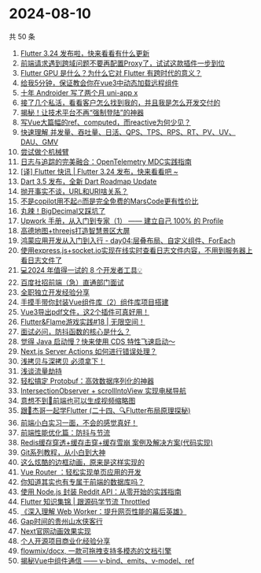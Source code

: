 # 2024-08-10

共 50 条

<!-- BEGIN JUEJIN -->
<!-- 最后更新时间 2024-08-10 01:01:07 +0800 -->
1. [Flutter 3.24 发布啦，快来看看有什么更新](https://juejin.cn/post/7399952146236571685)
1. [ 前端请求遇到跨域问题不要再配置Proxy了，试试这款插件一步到位 ](https://juejin.cn/post/7399494831668363276)
1. [Flutter GPU 是什么？为什么它对 Flutter 有跨时代的意义？](https://juejin.cn/post/7399985723673821193)
1. [给我5分钟，保证教会你在vue3中动态加载远程组件](https://juejin.cn/post/7399986979729424418)
1. [十年 Androider 写了两个月 uni-app x](https://juejin.cn/post/7399984522094477339)
1. [接了几个私活，看看客户怎么找到我的，并且我是怎么开发交付的](https://juejin.cn/post/7400633346380087346)
1. [揭秘！让技术平台不再“强制登陆”的神器](https://juejin.cn/post/7399983901807329315)
1. [写Vue大篇幅的ref、computed，而reactive为何少见？](https://juejin.cn/post/7400264313125584896)
1. [快速理解 并发量、吞吐量、日活、QPS、TPS、RPS、RT、PV、UV、DAU、GMV](https://juejin.cn/post/7400281441803403275)
1. [尝试做个机械臂](https://juejin.cn/post/7399530649999867938)
1. [日志与追踪的完美融合：OpenTelemetry MDC实践指南](https://juejin.cn/post/7399674749730619418)
1. [[译] Flutter  快讯 | Flutter 3.24 发布，快来看看吧 ~](https://juejin.cn/post/7399985797539954698)
1. [Dart 3.5 发布，全新 Dart Roadmap Update](https://juejin.cn/post/7399984522094116891)
1. [抛开事实不谈，URL和URI啥关系？](https://juejin.cn/post/7400255677803446284)
1. [不是copilot用不起🔥而是完全免费的MarsCode更有性价比](https://juejin.cn/post/7399985723674034185)
1. [丸辣！BigDecimal又踩坑了](https://juejin.cn/post/7400096469723643956)
1. [Upwork 手册，从入门到专家（1） —— 建立自己 100% 的 Profile](https://juejin.cn/post/7400752648121876507)
1. [高德地图+threejs打造智慧景区大屏](https://juejin.cn/post/7400554276148953125)
1. [鸿蒙应用开发从入门到入行 - day04:层叠布局、自定义组件、ForEach](https://juejin.cn/post/7399986436349493288)
1. [使用express.js+socket.io实现在线实时查看日志文件内容，不用到服务器上看日志文件了](https://juejin.cn/post/7399983106722611236)
1. [💻2024 年值得一试的 8 个开发者工具💡](https://juejin.cn/post/7400741845508636707)
1. [百度社招前端（急）直通部门面试](https://juejin.cn/post/7400671870872174626)
1. [全职独立开发经验分享](https://juejin.cn/post/7400232081525981193)
1. [手摸手带你封装Vue组件库（2）组件库项目搭建](https://juejin.cn/post/7400242491779940386)
1. [Vue3导出pdf文件，这2个插件可真好用！](https://juejin.cn/post/7400206885881020479)
1. [Flutter&Flame游戏实践#18 | 无限空间！](https://juejin.cn/post/7399982698847076393)
1. [面试必问，防抖函数的核心是什么？](https://juejin.cn/post/7400253623790272547)
1. [觉得 Java 启动慢？快来使用 CDS 特性飞速启动～](https://juejin.cn/post/7399983106721939492)
1. [Next.js Server Actions 如何进行错误处理？](https://juejin.cn/post/7400585120284311593)
1. [浅拷贝与深拷贝 必须拿下！](https://juejin.cn/post/7400236998633553930)
1. [浅谈流量劫持](https://juejin.cn/post/7400264313125519360)
1. [轻松搞定 Protobuf：高效数据序列化的神器](https://juejin.cn/post/7400196065923235876)
1. [IntersectionObserver + scrollIntoView 实现电梯导航](https://juejin.cn/post/7399982698846404649)
1. [意想不到🤠前端也可以生成视频缩略图](https://juejin.cn/post/7399569400981078016)
1. [跟🤡杰哥一起学Flutter (二十四、🔍Flutter布局原理探秘)](https://juejin.cn/post/7400578173926178827)
1. [前端小白实习一面，不会的感觉真好！](https://juejin.cn/post/7400269534080778291)
1. [前端性能优化篇：防抖与节流](https://juejin.cn/post/7400242491779383330)
1. [Redis缓存穿透+缓存击穿+缓存雪崩 案例及解决方案(代码实现)](https://juejin.cn/post/7399986979728965666)
1. [Git系列教程，从小白到大神](https://juejin.cn/post/7399663396357111818)
1. [这么炫酷的边框动画，原来是这样实现的](https://juejin.cn/post/7399587895369842703)
1. [Vue Router ：轻松实现单页应用的开发](https://juejin.cn/post/7399952146235801637)
1. [你知道其实也有专属于前端的数据库吗？](https://juejin.cn/post/7399749131595415552)
1. [使用 Node.js 封装 Reddit API：从零开始的实践指南](https://juejin.cn/post/7400609489790287911)
1. [Flutter 知识集锦 | 跟源码学节流 Throttled](https://juejin.cn/post/7400605035766480922)
1. [《深入理解 Web Worker：提升网页性能的幕后英雄》](https://juejin.cn/post/7399985797539627018)
1. [Gap时间的贵州山水侠客行](https://juejin.cn/post/7399985328709435418)
1. [Next官网动画效果实现](https://juejin.cn/post/7399912094122311718)
1. [个人开源项目商业化经验分享](https://juejin.cn/post/7400687574967271478)
1. [flowmix/docx, 一款可拖拽支持多模态的文档引擎](https://juejin.cn/post/7400659265142292534)
1. [揭秘Vue中组件通信 —— v-bind、emits、v-model、ref](https://juejin.cn/post/7400671870872076322)
<!-- END JUEJIN -->